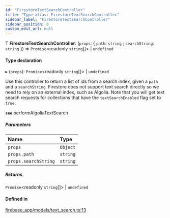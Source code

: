 ```yaml
---
id: "FirestoreTextSearchController"
title: "Type alias: FirestoreTextSearchController"
sidebar_label: "FirestoreTextSearchController"
sidebar_position: 0
custom_edit_url: null
---
```


Ƭ **FirestoreTextSearchController**: (`props`: { `path`: `string` ; `searchString`: `string`  }) => `Promise`<readonly `string`[]\> \| `undefined`

#### Type declaration

▸ (`props`): `Promise`<readonly `string`[]\> \| `undefined`

Use this controller to return a list of ids from a search index, given a
`path` and a `searchString`.
Firestore does not support text search directly so we need to rely on an external
index, such as Algolia.
Note that you will get text search requests for collections that have the
`textSearchEnabled` flag set to `true`.

**`see`** performAlgoliaTextSearch

##### Parameters

| Name | Type |
| :------ | :------ |
| `props` | `Object` |
| `props.path` | `string` |
| `props.searchString` | `string` |

##### Returns

`Promise`<readonly `string`[]\> \| `undefined`

#### Defined in

[firebase_app/models/text_search.ts:13](https://github.com/Camberi/firecms/blob/2d60fba/src/firebase_app/models/text_search.ts#L13)
